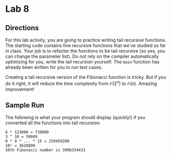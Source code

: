 # Lab 8

## Directions

For this lab activity, you are going to practice writing tail recursive functions. The starting code contains five recursive functions that we've studied so far in class. Your job is to refactor the functions to be tail recursive (so yes, you can change the parameter list). Do not rely on the compiler automatically optimizing for you, write the tail recursion yourself. The `main` function has already been written for you to run test cases.

Creating a tail recursive version of the Fibonacci function is tricky. But if you do it right, it will reduce the time complexity from $\mathcal{O}(2^n)$ to $\mathcal{O}(n)$. Amazing improvement!

## Sample Run

The following is what your program should display (quickly!) if you converted all the functions into tail recursion:

```text
6 * 123000 = 738000
3 ^ 10 = 59049
8 * 9 * ... * 15 = 259459200
10! = 3628800
50th Fibonacci number is 3996334433
```
